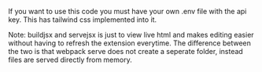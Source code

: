 If you want to use this code you must have your own .env file with the api key. This has tailwind css implemented into it.

Note: buildjsx and servejsx is just to view live html and makes editing easier without having to refresh the extension everytime. The difference between the two is that webpack serve does not create a seperate folder, instead files are served directly from memory.

